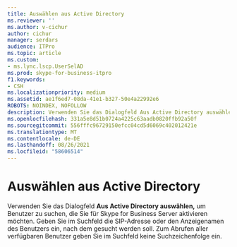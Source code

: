 ```yaml
---
title: Auswählen aus Active Directory
ms.reviewer: ''
ms.author: v-cichur
author: cichur
manager: serdars
audience: ITPro
ms.topic: article
ms.custom:
- ms.lync.lscp.UserSelAD
ms.prod: skype-for-business-itpro
f1.keywords:
- CSH
ms.localizationpriority: medium
ms.assetid: ae1f6ed7-08da-41e1-b327-50e4a22992e6
ROBOTS: NOINDEX, NOFOLLOW
description: Verwenden Sie das Dialogfeld Aus Active Directory auswählen, um Benutzer zu suchen, die Sie für Skype for Business Server aktivieren möchten. Geben Sie im Suchfeld die SIP-Adresse oder den Anzeigenamen des Benutzers ein, nach dem gesucht werden soll. Zum Abrufen aller verfügbaren Benutzer geben Sie im Suchfeld keine Suchzeichenfolge ein.
ms.openlocfilehash: 331a5e8d51b0724a4225c63aadb0820ffb92a50f
ms.sourcegitcommit: 556fffc96729150efcc04cd5d6069c402012421e
ms.translationtype: MT
ms.contentlocale: de-DE
ms.lasthandoff: 08/26/2021
ms.locfileid: "58606514"
---
```

# <a name="select-from-active-directory"></a>Auswählen aus Active Directory
 
Verwenden Sie das Dialogfeld **Aus Active Directory auswählen,** um Benutzer zu suchen, die Sie für Skype for Business Server aktivieren möchten. Geben Sie im Suchfeld die SIP-Adresse oder den Anzeigenamen des Benutzers ein, nach dem gesucht werden soll. Zum Abrufen aller verfügbaren Benutzer geben Sie im Suchfeld keine Suchzeichenfolge ein.
  
 
  

